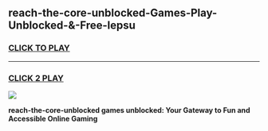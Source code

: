 
## reach-the-core-unblocked-Games-Play-Unblocked-&-Free-lepsu
<h3>
<a href="https://premium76.site?title=reach-the-core-unblocked&ref=24A">CLICK TO PLAY</a></h3>
<hr>

<h3>
<a href="https://premium76.site?title=reach-the-core-unblocked&ref=24A">CLICK 2 PLAY</a>
  
</h3>

<a href="https://premium76.site?title=reach-the-core-unblocked&ref=24A"><img src="https://clearcache.store/games.png"></a>


**reach-the-core-unblocked games unblocked: Your Gateway to Fun and Accessible Online Gaming**
